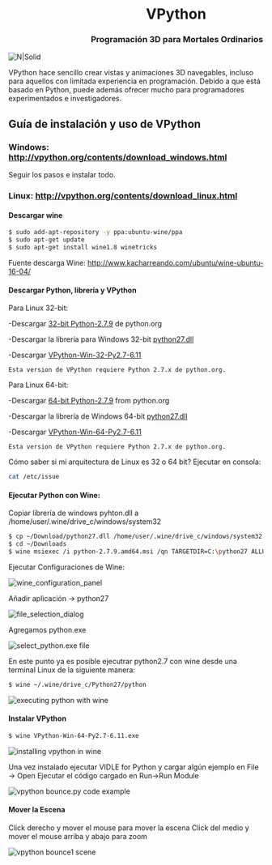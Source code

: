 # &nbsp;&nbsp;&nbsp;&nbsp;&nbsp;&nbsp;&nbsp;&nbsp;&nbsp;&nbsp;&nbsp;&nbsp;&nbsp;&nbsp;&nbsp;&nbsp;&nbsp;&nbsp;&nbsp;&nbsp;&nbsp;&nbsp;&nbsp;&nbsp;&nbsp;&nbsp;&nbsp;&nbsp;&nbsp;&nbsp;&nbsp;&nbsp;&nbsp;&nbsp;&nbsp;&nbsp;&nbsp;&nbsp;&nbsp;&nbsp;  VPython

### &nbsp;&nbsp;&nbsp;&nbsp;&nbsp;&nbsp;&nbsp;&nbsp;&nbsp;&nbsp;&nbsp;&nbsp;&nbsp;&nbsp;&nbsp;&nbsp;&nbsp;&nbsp;&nbsp;&nbsp;&nbsp;&nbsp;&nbsp;&nbsp;&nbsp;&nbsp;&nbsp;&nbsp;&nbsp;&nbsp;&nbsp;&nbsp;&nbsp;&nbsp;&nbsp;&nbsp;&nbsp;&nbsp;&nbsp;&nbsp;&nbsp; Programación 3D para Mortales Ordinarios

![N|Solid](https://6aeea8a9-a-62cb3a1a-s-sites.googlegroups.com/site/archelangelo/teaching/tipsonwritingvpythonsimulatingprograms/solar-system.jpg?attachauth=ANoY7crT82eCMtZEbdhrjRF_UNQKNHmybkWAmxCP5kKYnP0yWa_aTlE0D18FX94OZh2OkSncr3zsk8lbYet9pklNjxG-f-evjETSxhgDw0Mz2CYUldmxChHYxUEKSGghaxujFJ3PI_4491lL-Xh2VvnjlcHLZ9C7CCLmzIxvKp4exz4heaGnCyRbJOvvCRlNFkqChxGlZsdL7acr3pRvkPA_aNf2VgW6_b02ZZtSsG4W3x6zRCz6Ubl9S07xziN2SBo4GP3q1Of2I_RhwuGR06s3Te_wUhzN_w%3D%3D&attredirects=0)

VPython hace sencillo crear vistas y animaciones 3D navegables, incluso para aquellos con limitada experiencia en programación. Debido a que está basado en Python, puede además ofrecer mucho para programadores experimentados e investigadores.

## Guía de instalación y uso de VPython
### Windows: http://vpython.org/contents/download_windows.html

Seguir los pasos e instalar todo.

### Linux: http://vpython.org/contents/download_linux.html

#### Descargar wine 

```sh
$ sudo add-apt-repository -y ppa:ubuntu-wine/ppa
$ sudo apt-get update
$ sudo apt-get install wine1.8 winetricks
```
Fuente descarga Wine: http://www.kacharreando.com/ubuntu/wine-ubuntu-16-04/

#### Descargar Python, librería y VPython
Para Linux 32-bit:

   -Descargar [32-bit Python-2.7.9](http://www.python.org/ftp/python/2.7.9/python-2.7.9.msi) de python.org
   
   -Descargar la librería para Windows 32-bit [python27.dll](http://vpython.org/contents/download/dll32/python27.dll)
   
   -Descargar [VPython-Win-32-Py2.7-6.11](http://sourceforge.net/projects/vpythonwx/files/6.11-release/VPython-Win-32-Py2.7-6.11.exe/download)
   
	Esta version de VPython requiere Python 2.7.x de python.org.
	
Para Linux 64-bit:

   -Descargar [64-bit Python-2.7.9](http://python.org/ftp/python/2.7.9/python-2.7.9.amd64.msi) from python.org
   
   -Descargar la librería de Windows 64-bit [python27.dll](http://vpython.org/contents/download/dll64/python27.dll)
   
   -Descargar [VPython-Win-64-Py2.7-6.11](http://sourceforge.net/projects/vpythonwx/files/6.11-release/VPython-Win-64-Py2.7-6.11.exe/download)

	Esta version de VPython requiere Python 2.7.x de python.org.

Cómo saber si mi arquitectura de Linux es 32 o 64 bit?
Ejecutar en consola:
```sh
cat /etc/issue
```

#### Ejecutar Python con Wine:

Copiar librería de windows pyhton.dll a /home/user/.wine/drive_c/windows/system32
```sh
$ cp ~/Download/python27.dll /home/user/.wine/drive_c/windows/system32
$ cd ~/Downloads
$ wine msiexec /i python-2.7.9.amd64.msi /qn TARGETDIR=C:\python27 ALLUSERS=1
```

Ejecutar Configuraciones de Wine:

![wine_configuration_panel](http://i.imgur.com/W7YCahZ.png)

Añadir aplicación -> python27

![file_selection_dialog](http://i.imgur.com/HPlsRnn.png)

Agregamos python.exe

![select_python.exe file](http://i.imgur.com/fd12Ub5.png)

En este punto ya es posible ejecutrar python2.7 con wine desde una terminal Linux de la siguiente manera:

```sh
$ wine ~/.wine/drive_c/Python27/python
```

![executing python with wine](http://i.imgur.com/c7X4ueg.png)

#### Instalar VPython

```sh
$ wine VPython-Win-64-Py2.7-6.11.exe
```

![installing vpython in wine](http://i.imgur.com/ACT1HoP.png)

Una vez instalado ejecutar VIDLE for Python y cargar algún ejemplo en File -> Open
Ejecutar el código cargado en Run->Run Module

![vpython bounce.py code example](http://i.imgur.com/xTN9gGO.png)

#### Mover la Escena

Click derecho y mover el mouse para mover la escena
Click del medio y mover el mouse arriba y abajo para zoom

![vpython bounce1 scene](http://i.imgur.com/8YZ6Gpi.png)

